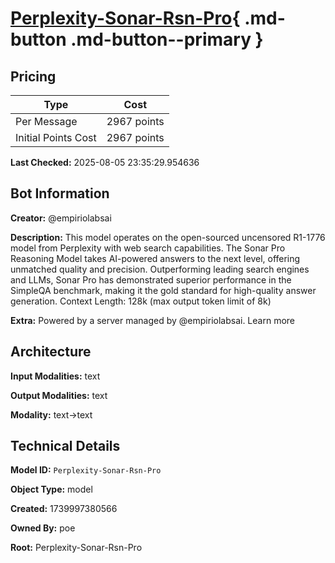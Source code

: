 # [Perplexity-Sonar-Rsn-Pro](https://poe.com/Perplexity-Sonar-Rsn-Pro){ .md-button .md-button--primary }

## Pricing

| Type | Cost |
|------|------|
| Per Message | 2967 points |
| Initial Points Cost | 2967 points |

**Last Checked:** 2025-08-05 23:35:29.954636


## Bot Information

**Creator:** @empiriolabsai

**Description:** This model operates on the open-sourced uncensored R1-1776 model from Perplexity with web search capabilities. The Sonar Pro Reasoning Model takes AI-powered answers to the next level, offering unmatched quality and precision. Outperforming leading search engines and LLMs, Sonar Pro has demonstrated superior performance in the SimpleQA benchmark, making it the gold standard for high-quality answer generation. Context Length: 128k (max output token limit of 8k)

**Extra:** Powered by a server managed by @empiriolabsai. Learn more


## Architecture

**Input Modalities:** text

**Output Modalities:** text

**Modality:** text->text


## Technical Details

**Model ID:** `Perplexity-Sonar-Rsn-Pro`

**Object Type:** model

**Created:** 1739997380566

**Owned By:** poe

**Root:** Perplexity-Sonar-Rsn-Pro
